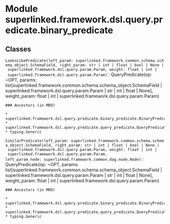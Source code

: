 Module superlinked.framework.dsl.query.predicate.binary_predicate
=================================================================

Classes
-------

`LooksLikePredicate(left_param: superlinked.framework.common.schema.schema_object.SchemaField, right_param: str | int | float | bool | None | superlinked.framework.dsl.query.param.Param, weight: float | int | superlinked.framework.dsl.query.param.Param)`
:   QueryPredicate(op: ~OPT, params: list[superlinked.framework.common.schema.schema_object.SchemaField | superlinked.framework.dsl.query.param.Param | str | int | float | None], weight_param: float | int | superlinked.framework.dsl.query.param.Param)

    ### Ancestors (in MRO)

    * superlinked.framework.dsl.query.predicate.binary_predicate.BinaryPredicate
    * superlinked.framework.dsl.query.predicate.query_predicate.QueryPredicate
    * typing.Generic

`SimilarPredicate(left_param: superlinked.framework.common.schema.schema_object.SchemaField, right_param: str | int | float | bool | None | superlinked.framework.dsl.query.param.Param, weight: float | int | superlinked.framework.dsl.query.param.Param, left_param_node: superlinked.framework.common.dag.node.Node)`
:   QueryPredicate(op: ~OPT, params: list[superlinked.framework.common.schema.schema_object.SchemaField | superlinked.framework.dsl.query.param.Param | str | int | float | None], weight_param: float | int | superlinked.framework.dsl.query.param.Param)

    ### Ancestors (in MRO)

    * superlinked.framework.dsl.query.predicate.binary_predicate.BinaryPredicate
    * superlinked.framework.dsl.query.predicate.query_predicate.QueryPredicate
    * typing.Generic